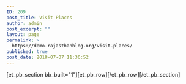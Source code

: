 ```yaml
---
ID: 209
post_title: Visit Places
author: admin
post_excerpt: ""
layout: page
permalink: >
  https://demo.rajasthanblog.org/visit-places/
published: true
post_date: 2018-07-07 11:36:52
---
```

[et_pb_section bb_built="1"][et_pb_row][/et_pb_row][/et_pb_section]